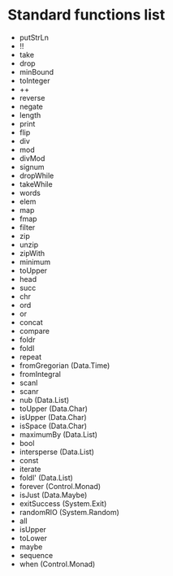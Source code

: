 # Standard functions list

* putStrLn
* !!
* take
* drop
* minBound
* toInteger
* ++
* reverse
* negate
* length
* print
* flip
* div
* mod
* divMod
* signum
* dropWhile
* takeWhile
* words
* elem
* map
* fmap
* filter
* zip
* unzip
* zipWith
* minimum
* toUpper
* head
* succ
* chr
* ord
* or
* concat
* compare
* foldr
* foldl
* repeat
* fromGregorian (Data.Time)
* fromIntegral
* scanl
* scanr
* nub (Data.List)
* toUpper (Data.Char)
* isUpper (Data.Char)
* isSpace (Data.Char)
* maximumBy (Data.List)
* bool
* intersperse (Data.List)
* const
* iterate
* foldl' (Data.List)
* forever (Control.Monad)
* isJust (Data.Maybe)
* exitSuccess (System.Exit)
* randomRIO (System.Random)
* all
* isUpper 
* toLower
* maybe
* sequence
* when (Control.Monad)
